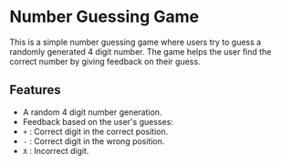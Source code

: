 # Number Guessing Game

This is a simple number guessing game where users try to guess a randomly generated 4 digit number. The game helps the user find the correct number by giving feedback on their guess.

## Features

- A random 4 digit number generation.
- Feedback based on the user's guesses:
- `+` : Correct digit in the correct position.
- `-` : Correct digit in the wrong position.
- `X` : Incorrect digit.
